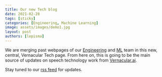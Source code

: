 ```yaml
---
title: Our new Tech blog
date: 2021-02-28
tags: [sticky]
categories: [Engineering, Machine Learning]
image: assets/images/demo1.jpg
layout: post
authors: [lepisma]
---
```


We are merging past webpages of our
[Engineering](https://vernacular-ai.github.io/engineering/) and
[ML](https://vernacular-ai.github.io/ml/) team in this new, central, Vernacular
Tech page. From here on, this is going to be the main source of updates on
speech technology work from [Vernacular.ai](https://vernacular.ai).

Stay tuned to our [rss feed](/feed.xml) for updates.
